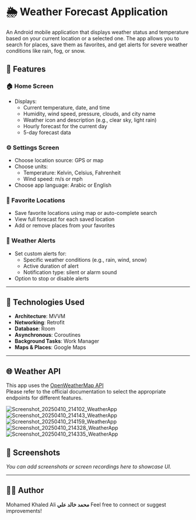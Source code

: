 # 🌦️ Weather Forecast Application

An Android mobile application that displays weather status and temperature based on your current location or a selected one. The app allows you to search for places, save them as favorites, and get alerts for severe weather conditions like rain, fog, or snow.

## 🚀 Features

### 🏠 Home Screen
- Displays:
  - Current temperature, date, and time
  - Humidity, wind speed, pressure, clouds, and city name
  - Weather icon and description (e.g., clear sky, light rain)
  - Hourly forecast for the current day
  - 5-day forecast data

### ⚙️ Settings Screen
- Choose location source: GPS or map
- Choose units:
  - Temperature: Kelvin, Celsius, Fahrenheit
  - Wind speed: m/s or mph
- Choose app language: Arabic or English

### 📍 Favorite Locations
- Save favorite locations using map or auto-complete search
- View full forecast for each saved location
- Add or remove places from your favorites

### 🚨 Weather Alerts
- Set custom alerts for:
  - Specific weather conditions (e.g., rain, wind, snow)
  - Active duration of alert
  - Notification type: silent or alarm sound
- Option to stop or disable alerts

---

## 🔧 Technologies Used

- **Architecture**: MVVM
- **Networking**: Retrofit
- **Database**: Room
- **Asynchronous**: Coroutines
- **Background Tasks**: Work Manager
- **Maps & Places**: Google Maps

---

## 🌐 Weather API

This app uses the [OpenWeatherMap API](https://api.openweathermap.org/data/2.5/forecast)  
Please refer to the official documentation to select the appropriate endpoints for different features.


![Screenshot_20250410_214102_WeatherApp](https://github.com/user-attachments/assets/cb208230-76ba-4b4d-81f5-2715ea472c00)
![Screenshot_20250410_214143_WeatherApp](https://github.com/user-attachments/assets/5a170ecf-e96f-4701-a8b1-d82cdf478bca)
![Screenshot_20250410_214159_WeatherApp](https://github.com/user-attachments/assets/7e6ed349-b24e-422a-9126-a367457c5469)
![Screenshot_20250410_214328_WeatherApp](https://github.com/user-attachments/assets/3bb91528-2df2-4ad0-ad9b-a042fa58d478)
![Screenshot_20250410_214335_WeatherApp](https://github.com/user-attachments/assets/6e1d1469-0161-4975-9f09-efdd102fb245)


## 📸 Screenshots

*You can add screenshots or screen recordings here to showcase UI.*

---

## 🧑‍💻 Author
Mohamed Khaled Ali
**محمد خالد علي** 
Feel free to connect or suggest improvements!

